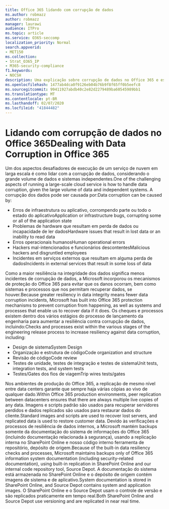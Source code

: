 ```yaml
---
title: Office 365 lidando com corrupção de dados
ms.author: robmazz
author: robmazz
manager: laurawi
audience: ITPro
ms.topic: article
ms.service: O365-seccomp
localization_priority: Normal
search.appverid:
- MET150
ms.collection:
- Strat_O365_IP
- M365-security-compliance
f1.keywords:
- NOCSH
description: Uma explicação sobre corrupção de dados no Office 365 e esforços de prevenção e recuperação da Microsoft.
ms.openlocfilehash: 1477ab4dca0f9126eb04b76b9f8f65ff0b5eefc8
ms.sourcegitcommit: 99411927abdb40c2e82d2279489ba60545989bb1
ms.translationtype: MT
ms.contentlocale: pt-BR
ms.lasthandoff: 02/07/2020
ms.locfileid: "41844482"
---
```

# <a name="dealing-with-data-corruption-in-office-365"></a><span data-ttu-id="a42e0-103">Lidando com corrupção de dados no Office 365</span><span class="sxs-lookup"><span data-stu-id="a42e0-103">Dealing with Data Corruption in Office 365</span></span>

<span data-ttu-id="a42e0-104">Um dos aspectos desafiadores de execução de um serviço de nuvem em larga escala é como lidar com a corrupção de dados, considerando o grande volume de dados e sistemas independentes.</span><span class="sxs-lookup"><span data-stu-id="a42e0-104">One of the challenging aspects of running a large-scale cloud service is how to handle data corruption, given the large volume of data and independent systems.</span></span> <span data-ttu-id="a42e0-105">A corrupção dos dados pode ser causada por:</span><span class="sxs-lookup"><span data-stu-id="a42e0-105">Data corruption can be caused by:</span></span>

- <span data-ttu-id="a42e0-106">Erros de infraestrutura ou aplicativo, corrompendo parte ou todo o estado do aplicativo</span><span class="sxs-lookup"><span data-stu-id="a42e0-106">Application or infrastructure bugs, corrupting some or all of the application state</span></span>
- <span data-ttu-id="a42e0-107">Problemas de hardware que resultam em perda de dados ou incapacidade de ler dados</span><span class="sxs-lookup"><span data-stu-id="a42e0-107">Hardware issues that result in lost data or an inability to read data</span></span>
- <span data-ttu-id="a42e0-108">Erros operacionais humanos</span><span class="sxs-lookup"><span data-stu-id="a42e0-108">Human operational errors</span></span>
- <span data-ttu-id="a42e0-109">Hackers mal-intencionados e funcionários descontentes</span><span class="sxs-lookup"><span data-stu-id="a42e0-109">Malicious hackers and disgruntled employees</span></span>
- <span data-ttu-id="a42e0-110">Incidentes em serviços externos que resultam em alguma perda de dados</span><span class="sxs-lookup"><span data-stu-id="a42e0-110">Incidents in external services that result in some loss of data</span></span>

<span data-ttu-id="a42e0-111">Como a maior resiliência na integridade dos dados significa menos incidentes de corrupção de dados, a Microsoft incorporou os mecanismos de proteção do Office 365 para evitar que os danos ocorram, bem como sistemas e processos que nos permitam recuperar dados, se houver.</span><span class="sxs-lookup"><span data-stu-id="a42e0-111">Because greater resiliency in data integrity means fewer data corruption incidents, Microsoft has built into Office 365 protection mechanisms to prevent corruption from happening, as well as systems and processes that enable us to recover data if it does.</span></span> <span data-ttu-id="a42e0-112">Os cheques e processos existem dentro dos vários estágios do processo de lançamento da engenharia para aumentar a resiliência contra corrupção de dados, incluindo:</span><span class="sxs-lookup"><span data-stu-id="a42e0-112">Checks and processes exist within the various stages of the engineering release process to increase resiliency against data corruption, including:</span></span>

- <span data-ttu-id="a42e0-113">Design de sistema</span><span class="sxs-lookup"><span data-stu-id="a42e0-113">System Design</span></span>
- <span data-ttu-id="a42e0-114">Organização e estrutura de código</span><span class="sxs-lookup"><span data-stu-id="a42e0-114">Code organization and structure</span></span>
- <span data-ttu-id="a42e0-115">Revisão de código</span><span class="sxs-lookup"><span data-stu-id="a42e0-115">Code review</span></span>
- <span data-ttu-id="a42e0-116">Testes de unidade, testes de integração e testes de sistema</span><span class="sxs-lookup"><span data-stu-id="a42e0-116">Unit tests, integration tests, and system tests</span></span>
- <span data-ttu-id="a42e0-117">Testes/Gates dos fios de viagem</span><span class="sxs-lookup"><span data-stu-id="a42e0-117">Trip wires tests/gates</span></span>

<span data-ttu-id="a42e0-118">Nos ambientes de produção do Office 365, a replicação de mesmo nível entre data centers garante que sempre haja várias cópias ao vivo de qualquer dado.</span><span class="sxs-lookup"><span data-stu-id="a42e0-118">Within Office 365 production environments, peer replication between datacenters ensures that there are always multiple live copies of any data.</span></span> <span data-ttu-id="a42e0-119">Imagens e scripts padrão são usados para recuperar servidores perdidos e dados replicados são usados para restaurar dados do cliente.</span><span class="sxs-lookup"><span data-stu-id="a42e0-119">Standard images and scripts are used to recover lost servers, and replicated data is used to restore customer data.</span></span> <span data-ttu-id="a42e0-120">Devido às verificações e processos de resiliência de dados internos, a Microsoft mantém backups somente da documentação do sistema de informações do Office 365 (incluindo documentação relacionada à segurança), usando a replicação interna no SharePoint Online e nosso código interno ferramenta de repositório, depósito de origem.</span><span class="sxs-lookup"><span data-stu-id="a42e0-120">Because of the built-in data resiliency checks and processes, Microsoft maintains backups only of Office 365 information system documentation (including security-related documentation), using built-in replication in SharePoint Online and our internal code repository tool, Source Depot.</span></span> <span data-ttu-id="a42e0-121">A documentação do sistema está armazenada no SharePoint Online e o depósito de origem contém imagens de sistema e de aplicativo.</span><span class="sxs-lookup"><span data-stu-id="a42e0-121">System documentation is stored in SharePoint Online, and Source Depot contains system and application images.</span></span> <span data-ttu-id="a42e0-122">O SharePoint Online e o Source Depot usam o controle de versão e são replicados praticamente em tempo real.</span><span class="sxs-lookup"><span data-stu-id="a42e0-122">Both SharePoint Online and Source Depot use versioning and are replicated in near real time.</span></span>
